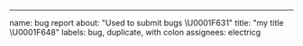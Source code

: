 ---
name: bug report
about: "Used to submit bugs \U0001F631"
title: "my title \U0001F648"
labels: bug, duplicate, with colon
assignees: electricg

